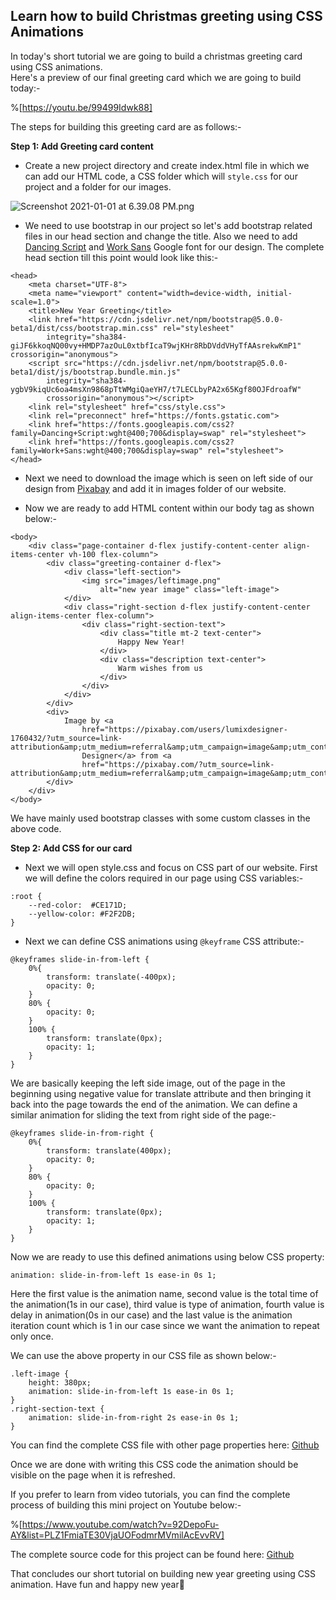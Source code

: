 ## Learn how to build Christmas greeting using CSS Animations

In today's short tutorial we are going to build a christmas greeting card using CSS animations.  
Here's a preview of our final greeting card which we are going to build today:-

%[https://youtu.be/99499Idwk88]

The steps for building this greeting card are as follows:-

**Step 1: Add Greeting card content**


- Create a new project directory and create index.html file in which we can add our HTML code, a CSS folder which will `style.css` for our project and a folder for our images.


![Screenshot 2021-01-01 at 6.39.08 PM.png](https://cdn.hashnode.com/res/hashnode/image/upload/v1609506589011/P4PHZGEX9.png)


- We need to use bootstrap in our project so let's add bootstrap related files in our head section and change the title. Also we need to add  [Dancing Script](https://fonts.google.com/specimen/Dancing+Script)  and [Work Sans](https://fonts.google.com/specimen/Work+Sans) Google font for our design.
The complete head section till this point would look like this:-


```
<head>
    <meta charset="UTF-8">
    <meta name="viewport" content="width=device-width, initial-scale=1.0">
    <title>New Year Greeting</title>
    <link href="https://cdn.jsdelivr.net/npm/bootstrap@5.0.0-beta1/dist/css/bootstrap.min.css" rel="stylesheet"
        integrity="sha384-giJF6kkoqNQ00vy+HMDP7azOuL0xtbfIcaT9wjKHr8RbDVddVHyTfAAsrekwKmP1" crossorigin="anonymous">
    <script src="https://cdn.jsdelivr.net/npm/bootstrap@5.0.0-beta1/dist/js/bootstrap.bundle.min.js"
        integrity="sha384-ygbV9kiqUc6oa4msXn9868pTtWMgiQaeYH7/t7LECLbyPA2x65Kgf80OJFdroafW"
        crossorigin="anonymous"></script>
    <link rel="stylesheet" href="css/style.css">
    <link rel="preconnect" href="https://fonts.gstatic.com">
    <link href="https://fonts.googleapis.com/css2?family=Dancing+Script:wght@400;700&display=swap" rel="stylesheet">
    <link href="https://fonts.googleapis.com/css2?family=Work+Sans:wght@400;700&display=swap" rel="stylesheet">
</head>
``` 

- Next we need to download the image which is seen on left side of our design from  [Pixabay](https://pixabay.com/illustrations/christmas-christmas-bauble-1885470/) and add it in images folder of our website.

- Now we are ready to add HTML content within our body tag as shown below:-


```
<body>
    <div class="page-container d-flex justify-content-center align-items-center vh-100 flex-column">
        <div class="greeting-container d-flex">
            <div class="left-section">
                <img src="images/leftimage.png"
                    alt="new year image" class="left-image">
            </div>
            <div class="right-section d-flex justify-content-center align-items-center flex-column">
                <div class="right-section-text">
                    <div class="title mt-2 text-center">
                        Happy New Year!
                    </div>
                    <div class="description text-center">
                        Warm wishes from us
                    </div>
                </div>
            </div>
        </div>
        <div>
            Image by <a
                href="https://pixabay.com/users/lumixdesigner-1760432/?utm_source=link-attribution&amp;utm_medium=referral&amp;utm_campaign=image&amp;utm_content=1885470">Lumix
                Designer</a> from <a
                href="https://pixabay.com/?utm_source=link-attribution&amp;utm_medium=referral&amp;utm_campaign=image&amp;utm_content=1885470">Pixabay</a>
        </div>
    </div>
</body>
``` 
We have mainly used bootstrap classes with some custom classes in the above code.

**Step 2: Add CSS for our card**

- Next we will open style.css and focus on CSS part of our website. First we will define the colors required in our page using CSS variables:-

```
:root {
    --red-color:  #CE171D;
    --yellow-color: #F2F2DB;
}
```

- Next we can define CSS animations using `@keyframe` CSS attribute:-

```
@keyframes slide-in-from-left {
    0%{
        transform: translate(-400px);
        opacity: 0;
    }
    80% {
        opacity: 0;
    }
    100% {
        transform: translate(0px);
        opacity: 1;
    }
}
``` 

We are basically keeping the left side image, out of the page in the beginning using negative value for translate attribute and then bringing it back into the page towards the end of the animation.
We can define a similar animation for sliding the text from right side of the page:-
```
@keyframes slide-in-from-right {
    0%{
        transform: translate(400px);
        opacity: 0;
    }
    80% {
        opacity: 0;
    }
    100% {
        transform: translate(0px);
        opacity: 1;
    }
}
```
Now we are ready to use this defined animations using below CSS property:
```
animation: slide-in-from-left 1s ease-in 0s 1;
```

Here the first value is the animation name, second value is the total time of the animation(1s in our case), third value is type of animation, fourth value is delay in animation(0s in our case) and the last value is the animation iteration count which is 1 in our case since we want the animation to repeat only once.

We can use the above property in our CSS file as shown below:-
```
.left-image {
    height: 380px;
    animation: slide-in-from-left 1s ease-in 0s 1;
}
.right-section-text {
    animation: slide-in-from-right 2s ease-in 0s 1;
}
```

You can find the complete CSS file with other page properties here: [Github](https://github.com/codeclassifiers/newyeargreeting/blob/main/css/style.css)

Once we are done with writing this CSS code the animation should be visible on the page when it is refreshed.

If you prefer to learn from video tutorials, you can find the complete process of building this mini project on Youtube below:-

%[https://www.youtube.com/watch?v=92DepoFu-AY&list=PLZ1FmiaTE30VjaUOFodmrMVmilAcEvvRV]

The complete source code for this project can be found here: [Github](https://github.com/codeclassifiers/newyeargreeting)

That concludes our short tutorial on building new year greeting using CSS animation.
Have fun and happy new year🥳 



